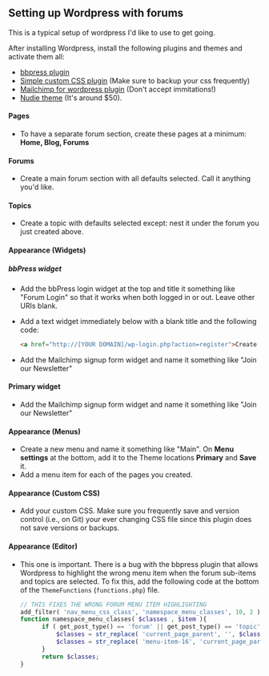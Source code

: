 ## Setting up Wordpress with forums

This is a typical setup of wordpress I'd like to use to get going.

After installing Wordpress, install the following plugins and themes and activate them all:
* [bbpress plugin](https://wordpress.org/plugins/bbpress/)
* [Simple custom CSS plugin](https://wordpress.org/plugins/simple-custom-css/screenshots/) (Make sure to backup your css frequently)
* [Mailchimp for wordpress plugin](http://wordpress.org/plugins/mailchimp-for-wp/) (Don't accept immitations!)
* [Nudie theme](http://nudiewp.com/) (It's around $50).

#### Pages
* To have a separate forum section, create these pages at a minimum: **Home, Blog, Forums**

#### Forums
* Create a main forum section with all defaults selected. Call it anything you'd like.

#### Topics
* Create a topic with defaults selected except: nest it under the forum you just created above.

#### Appearance (Widgets)
  ##### bbPress widget
  * Add the bbPress login widget at the top and title it something like "Forum Login" so that it works when both logged in or out. Leave other URIs blank.
  * Add a text widget immediately below with a blank title and the following code:

    ```html
    <a href="http://[YOUR DOMAIN]/wp-login.php?action=register">Create a login account here</a><br>
    ```

  * Add the Mailchimp signup form widget and name it something like "Join our Newsletter"
  
  #### Primary widget
  * Add the Mailchimp signup form widget and name it something like "Join our Newsletter"

#### Appearance (Menus)
* Create a new menu and name it something like "Main". On **Menu settings** at the bottom, add it to the Theme locations **Primary** and **Save** it.
* Add a menu item for each of the pages you created. 

#### Appearance (Custom CSS)
* Add your custom CSS. Make sure you frequently save and version control (i.e., on Git) your ever changing CSS file since this plugin does not save versions or backups.

#### Appearance (Editor)
* This one is important. There is a bug with the bbpress plugin that allows Wordpress to highlight the wrong menu item when the forum sub-items and topics are selected. To fix this, add the following code at the bottom of the `ThemeFunctions` (`functions.php`) file.

  ```php
  // THIS FIXES THE WRONG FORUM MENU ITEM HIGHLIGHTING
  add_filter( 'nav_menu_css_class', 'namespace_menu_classes', 10, 2 );
  function namespace_menu_classes( $classes , $item ){
    	if ( get_post_type() == 'forum' || get_post_type() == 'topic' ) {
      		$classes = str_replace( 'current_page_parent', '', $classes );
      		$classes = str_replace( 'menu-item-16', 'current_page_parent', $classes );
    	}
    	return $classes;
  }
  ```

